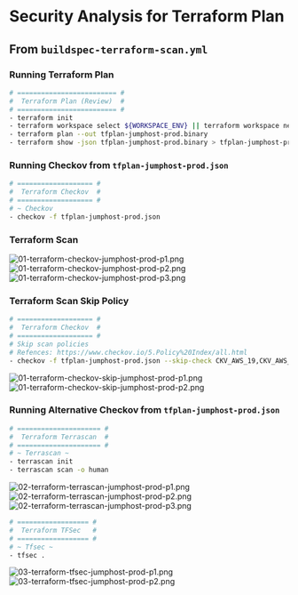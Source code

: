 # Security Analysis for Terraform Plan

## From `buildspec-terraform-scan.yml`

### Running Terraform Plan

```bash
# ========================= #
#  Terraform Plan (Review)  #
# ========================= #
- terraform init
- terraform workspace select ${WORKSPACE_ENV} || terraform workspace new ${WORKSPACE_ENV}
- terraform plan --out tfplan-jumphost-prod.binary
- terraform show -json tfplan-jumphost-prod.binary > tfplan-jumphost-prod.json
```

### Running Checkov from `tfplan-jumphost-prod.json`

```bash
# =================== #
#  Terraform Checkov  #
# =================== #
# ~ Checkov
- checkov -f tfplan-jumphost-prod.json
```

### Terraform Scan

![01-terraform-checkov-jumphost-prod-p1.png](assets/terraform/01-terraform-checkov-jumphost-prod-p1.png)
![01-terraform-checkov-jumphost-prod-p2.png](assets/terraform/01-terraform-checkov-jumphost-prod-p2.png)
![01-terraform-checkov-jumphost-prod-p3.png](assets/terraform/01-terraform-checkov-jumphost-prod-p3.png)

### Terraform Scan Skip Policy

```bash
# =================== #
#  Terraform Checkov  #
# =================== #
# Skip scan policies
# Refences: https://www.checkov.io/5.Policy%20Index/all.html
- checkov -f tfplan-jumphost-prod.json --skip-check CKV_AWS_19,CKV_AWS_20,CKV_AWS_24,CKV_AWS_25,CKV_AWS_38,CKV_AWS_39,CKV_AWS_58,CKV_AWS_130,CKV_AWS_144,CKV_AWS_145,CKV_AWS_260,CKV_AWS_261,CKV2_AWS_5,CKV2_AWS_6,CKV2_AWS_11,CKV2_AWS_12,CKV2_AWS_19
```

![01-terraform-checkov-skip-jumphost-prod-p1.png](assets/terraform/01-terraform-checkov-skip-jumphost-prod-p1.png)
![01-terraform-checkov-skip-jumphost-prod-p2.png](assets/terraform/01-terraform-checkov-skip-jumphost-prod-p2.png)

### Running Alternative Checkov from `tfplan-jumphost-prod.json`

```bash
# ===================== #
#  Terraform Terrascan  #
# ===================== #
# ~ Terrascan ~
- terrascan init
- terrascan scan -o human
```

![02-terraform-terrascan-jumphost-prod-p1.png](assets/terraform/02-terraform-terrascan-jumphost-prod-p1.png)
![02-terraform-terrascan-jumphost-prod-p2.png](assets/terraform/02-terraform-terrascan-jumphost-prod-p2.png)
![02-terraform-terrascan-jumphost-prod-p3.png](assets/terraform/02-terraform-terrascan-jumphost-prod-p3.png)

```bash
# ================== #
#  Terraform TFSec   #
# ================== #
# ~ Tfsec ~
- tfsec .
```

![03-terraform-tfsec-jumphost-prod-p1.png](assets/terraform/03-terraform-tfsec-jumphost-prod-p1.png)
![03-terraform-tfsec-jumphost-prod-p2.png](assets/terraform/03-terraform-tfsec-jumphost-prod-p2.png)
